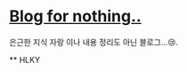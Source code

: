 # [Blog for nothing..](https://ainsuotain.github.io/)


은근한 지식 자랑 이나 내용 정리도 아닌 블로그...:cry:.

<!-- :smile:.  -->

** HLKY
